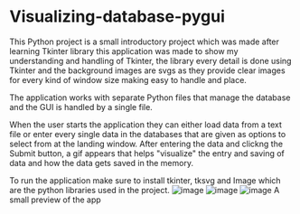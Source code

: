 # Visualizing-database-pygui

This Python project is a small introductory project which was made after learning Tkinter library this application was made to show my understanding and handling of Tkinter, the library every detail is done using Tkinter and the background images are svgs as they provide clear images for every kind of window size making easy to handle and place.

The application works with separate Python files that manage the database and the GUI is handled by a single file.

When the user starts the application they can either load data from a text file or enter every single data in the databases that are given as options to select from at the landing window. After entering the data and clickng the Submit button, a gif appears that helps "visualize" the entry and saving of data and how the data gets saved in the memory.

To run the application make sure to install tkinter, tksvg and Image which are the python libraries used in the project.
![image](https://github.com/lashik/Visualizing-database-pygui/assets/72337822/b480e27f-367e-46b4-869a-0b40d5aa4d3c)
![image](https://github.com/lashik/Visualizing-database-pygui/assets/72337822/5c63b63d-033c-4a25-af1a-389ef3aaadf1)
![image](https://github.com/lashik/Visualizing-database-pygui/assets/72337822/491aa85e-9f63-46db-ab2f-2b4fd94b518a)
A small preview of the app
